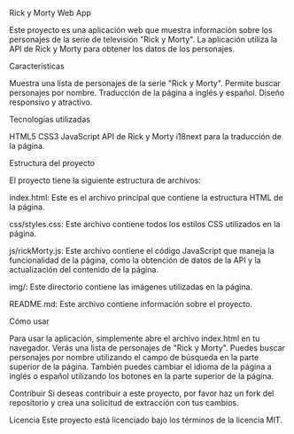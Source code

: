 Rick y Morty Web App

Este proyecto es una aplicación web que muestra información sobre los personajes de la serie de televisión "Rick y Morty". La aplicación utiliza la API de Rick y Morty para obtener los datos de los personajes.

Características

Muestra una lista de personajes de la serie "Rick y Morty".
Permite buscar personajes por nombre.
Traducción de la página a inglés y español.
Diseño responsivo y atractivo.

Tecnologías utilizadas

HTML5
CSS3
JavaScript
API de Rick y Morty
i18next para la traducción de la página.

Estructura del proyecto

El proyecto tiene la siguiente estructura de archivos:

index.html: Este es el archivo principal que contiene la estructura HTML de la página.

css/styles.css: Este archivo contiene todos los estilos CSS utilizados en la página.

js/rickMorty.js: Este archivo contiene el código JavaScript que maneja la funcionalidad de la página, como la obtención de datos de la API y la actualización del contenido de la página.

img/: Este directorio contiene las imágenes utilizadas en la página.

README.md: Este archivo contiene información sobre el proyecto.

Cómo usar

Para usar la aplicación, simplemente abre el archivo index.html en tu navegador. Verás una lista de personajes de "Rick y Morty". Puedes buscar personajes por nombre utilizando el campo de búsqueda en la parte superior de la página. También puedes cambiar el idioma de la página a inglés o español utilizando los botones en la parte superior de la página.

Contribuir
Si deseas contribuir a este proyecto, por favor haz un fork del repositorio y crea una solicitud de extracción con tus cambios.

Licencia
Este proyecto está licenciado bajo los términos de la licencia MIT.